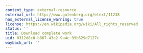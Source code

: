 ```yaml
---
content_type: external-resource
external_url: http://www.gutenberg.org/etext/11238
has_external_license_warning: true
license: https://en.wikipedia.org/wiki/All_rights_reserved
status: ''
title: Download complete work
uid: 0312d8c0-b867-43e2-9a4c-99b629d7127c
wayback_url: ''
---
```

